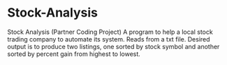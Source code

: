 # Stock-Analysis
Stock Analysis (Partner Coding Project)
A program to help a local stock trading company to automate its system. Reads from a txt file. Desired output is to produce two listings, one sorted by stock symbol and 
another sorted by percent gain from highest to lowest.
